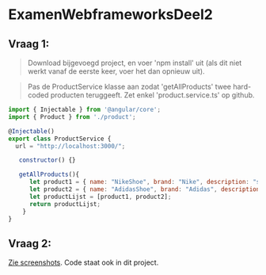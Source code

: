 # ExamenWebframeworksDeel2

## Vraag 1:
> Download bijgevoegd project, en voer 'npm install' uit (als dit niet werkt vanaf de eerste keer, voer het dan opnieuw uit).

> Pas de ProductService klasse aan zodat 'getAllProducts' twee hard-coded producten teruggeeft. Zet enkel 'product.service.ts' op github.
```js
import { Injectable } from '@angular/core';
import { Product } from './product';

@Injectable()
export class ProductService {
  url = "http://localhost:3000/";

   constructor() {}

   getAllProducts(){
      let product1 = { name: "NikeShoe", brand: "Nike", description: "shoe", price: 50.99}
      let product2 = { name: "AdidasShoe", brand: "Adidas", description: "shoe", price: 50.99}
      let productLijst = [product1, product2];
      return productLijst;
    }
}
```

## Vraag 2:
[Zie screenshots](https://github.com/MathiasV-immalle/ExamenWebframeworks/tree/master/afb). Code staat ook in dit project.
